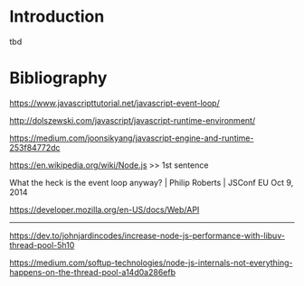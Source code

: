 # Introduction

tbd

# Bibliography

https://www.javascripttutorial.net/javascript-event-loop/

http://dolszewski.com/javascript/javascript-runtime-environment/

https://medium.com/joonsikyang/javascript-engine-and-runtime-253f84772dc

https://en.wikipedia.org/wiki/Node.js >> 1st sentence

What the heck is the event loop anyway? | Philip Roberts | JSConf EU
Oct 9, 2014

https://developer.mozilla.org/en-US/docs/Web/API

---

https://dev.to/johnjardincodes/increase-node-js-performance-with-libuv-thread-pool-5h10

https://medium.com/softup-technologies/node-js-internals-not-everything-happens-on-the-thread-pool-a14d0a286efb
